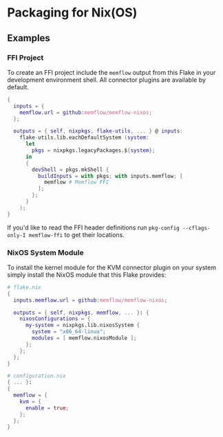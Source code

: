 # Packaging for Nix(OS)

## Examples

### FFI Project

To create an FFI project include the `memflow` output from this Flake in your development environment shell. All connector plugins are available by default.

```nix
{
  inputs = {
    memflow.url = github:memflow/memflow-nixos;
  };

  outputs = { self, nixpkgs, flake-utils, ... } @ inputs:
    flake-utils.lib.eachDefaultSystem (system:
      let
        pkgs = nixpkgs.legacyPackages.${system};
      in
      {
        devShell = pkgs.mkShell {
          buildInputs = with pkgs; with inputs.memflow; [
            memflow # Memflow FFI
          ];
        };
      }
    );
}
```

If you'd like to read the FFI header definitions run `pkg-config --cflags-only-I memflow-ffi` to get their locations.

### NixOS System Module

To install the kernel module for the KVM connector plugin on your system simply install the NixOS module that this Flake provides:

```nix
# flake.nix
{
  inputs.memflow.url = github:memflow/memflow-nixos;

  outputs = { self, nixpkgs, memflow, ... }: {
    nixosConfigurations = {
      my-system = nixpkgs.lib.nixosSystem {
        system = "x86_64-linux";
        modules = [ memflow.nixosModule ];
      };
    };
  };
}
```
```nix
# configuration.nix
{ ... }:
{
  memflow = {
    kvm = {
      enable = true;
    };
  };
}
```
